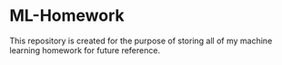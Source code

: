# ML-Homework

This repository is created for the purpose of storing all of my machine learning homework for future reference.
